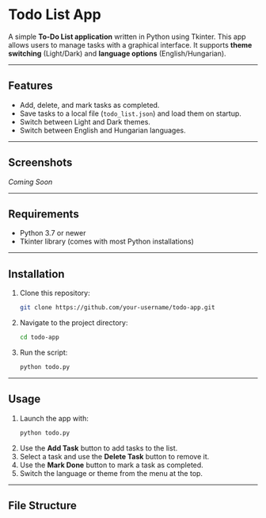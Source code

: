 # Todo List App

A simple **To-Do List application** written in Python using Tkinter. This app allows users to manage tasks with a graphical interface. It supports **theme switching** (Light/Dark) and **language options** (English/Hungarian).

---

## Features

- Add, delete, and mark tasks as completed.
- Save tasks to a local file (`todo_list.json`) and load them on startup.
- Switch between Light and Dark themes.
- Switch between English and Hungarian languages.

---

## Screenshots

*Coming Soon*

---

## Requirements

- Python 3.7 or newer
- Tkinter library (comes with most Python installations)

---

## Installation

1. Clone this repository:
    ```bash
    git clone https://github.com/your-username/todo-app.git
    ```
2. Navigate to the project directory:
    ```bash
    cd todo-app
    ```
3. Run the script:
    ```bash
    python todo.py
    ```

---

## Usage

1. Launch the app with:
    ```bash
    python todo.py
    ```
2. Use the **Add Task** button to add tasks to the list.
3. Select a task and use the **Delete Task** button to remove it.
4. Use the **Mark Done** button to mark a task as completed.
5. Switch the language or theme from the menu at the top.

---

## File Structure

